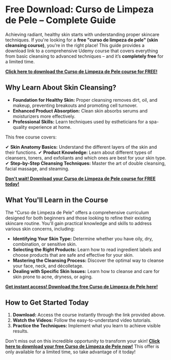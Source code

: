 # Free Download: Curso de Limpeza de Pele – Complete Guide

Achieving radiant, healthy skin starts with understanding proper skincare techniques. If you're looking for a **free "curso de limpeza de pele" (skin cleansing course)**, you’re in the right place! This guide provides a download link to a comprehensive Udemy course that covers everything from basic cleansing to advanced techniques – and it’s **completely free** for a limited time.

[**Click here to download the Curso de Limpeza de Pele course for FREE!**](https://udemywork.com/curso-de-limpeza-de-pele)

## Why Learn About Skin Cleansing?

*   **Foundation for Healthy Skin:** Proper cleansing removes dirt, oil, and makeup, preventing breakouts and promoting cell turnover.
*   **Enhanced Product Absorption:** Clean skin absorbs serums and moisturizers more effectively.
*   **Professional Skills:** Learn techniques used by estheticians for a spa-quality experience at home.

This free course covers:

✔ **Skin Anatomy Basics:** Understand the different layers of the skin and their functions.
✔ **Product Knowledge:** Learn about different types of cleansers, toners, and exfoliants and which ones are best for your skin type.
✔ **Step-by-Step Cleansing Techniques:** Master the art of double cleansing, facial massage, and steaming.

[**Don't wait! Download your Curso de Limpeza de Pele course for FREE today!**](https://udemywork.com/curso-de-limpeza-de-pele)

## What You'll Learn in the Course

The "Curso de Limpeza de Pele" offers a comprehensive curriculum designed for both beginners and those looking to refine their existing skincare routine. You'll gain practical knowledge and skills to address various skin concerns, including:

*   **Identifying Your Skin Type:** Determine whether you have oily, dry, combination, or sensitive skin.
*   **Selecting the Right Products:** Learn how to read ingredient labels and choose products that are safe and effective for your skin.
*   **Mastering the Cleansing Process:** Discover the optimal way to cleanse your face, neck, and décolletage.
*   **Dealing with Specific Skin Issues:** Learn how to cleanse and care for skin prone to acne, dryness, or aging.

[**Get instant access! Download the free Curso de Limpeza de Pele here!**](https://udemywork.com/curso-de-limpeza-de-pele)

## How to Get Started Today

1.  **Download:** Access the course instantly through the link provided above.
2.  **Watch the Videos:** Follow the easy-to-understand video tutorials.
3.  **Practice the Techniques:** Implement what you learn to achieve visible results.

Don't miss out on this incredible opportunity to transform your skin! **[Click here to download your free Curso de Limpeza de Pele now!](https://udemywork.com/curso-de-limpeza-de-pele)** This offer is only available for a limited time, so take advantage of it today!
